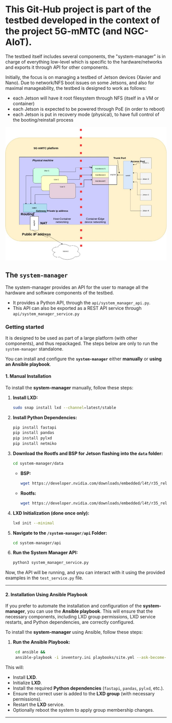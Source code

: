 # This Git-Hub project is part of the testbed developed in the context of the project 5G-mMTC (and NGC-AIoT).

The testbed itself includes several components, the "system-manager" is in charge of everything low-level which is 
specific to the hardware/networks and exports it through API for other components.

Initially, the focus is on managing a testbed of Jetson devices (Xavier and Nano).
Due to network/NFS boot issues on some Jetsons, and also for maximal manageability, the testbed is designed to work as
follows:
- each Jetson will have it root filesystem through NFS (itself in a VM or container)
- each Jetson is expected to be powered through PoE (in order to reboot)
- each Jetson is put in recovery mode (physical), to have full control of the booting/reinstall process

![network architecture](docs/figs/final_network_arch.jpeg)

## The `system-manager`

The system-manager provides an API for the user to manage all the hardware and software components of the testbed.
- It provides a Python API, through the `api/system_manager_api.py`. 
- This API can also be exported as a REST API service through `api/system_manager_service.py`

### Getting started

It is designed to be used as part of a large platform (with other components), and thus repackaged.
The steps below are only to run the `system-manager` standalone.

You can install and configure the **`system-manager`** either **manually** or **using an Ansible playbook**.


#### **1. Manual Installation**

To install the **system-manager** manually, follow these steps:

1. **Install LXD:**
   ```bash
   sudo snap install lxd --channel=latest/stable
   ```

2. **Install Python Dependencies:**
   ```bash
   pip install fastapi
   pip install pandas 
   pip install pylxd 
   pip install netmiko
   ```

3. **Download the Rootfs and BSP for Jetson flashing into the `data` folder:**
   ```bash
   cd system-manager/data
   ```

   - **BSP:**
     ```bash
     wget https://developer.nvidia.com/downloads/embedded/l4t/r35_release_v4.1/release/jetson_linux_r35.4.1_aarch64.tbz2
     ```

   - **Rootfs:**
     ```bash
     wget https://developer.nvidia.com/downloads/embedded/l4t/r35_release_v4.1/release/tegra_linux_sample-root-filesystem_r35.4.1_aarch64.tbz2
     ```

4. **LXD Initialization (done once only):**
   ```bash
   lxd init --minimal
   ```

5. **Navigate to the `/system-manager/api` Folder:**
   ```bash
   cd system-manager/api
   ```

6. **Run the System Manager API:**
   ```bash
   python3 system_manager_service.py
   ```

Now, the API will be running, and you can interact with it using the provided examples in the `test_service.py` file.

---

#### **2. Installation Using Ansible Playbook**

If you prefer to automate the installation and configuration of the **system-manager**, you can use the **Ansible playbook**. This will ensure that the necessary components, including LXD group permissions, LXD service restarts, and Python dependencies, are correctly configured.

To install the **system-manager** using Ansible, follow these steps:

1. **Run the Ansible Playbook:**

   ```bash
    cd ansible &&
    ansible-playbook -i inventory.ini playbooks/site.yml --ask-become-pass
   ```

This will:
- Install **LXD**.
- Initialize **LXD**.
- Install the required **Python dependencies** (`fastapi`, `pandas`, `pylxd`, etc.).
- Ensure the correct user is added to the **LXD group** (with necessary permissions).
- Restart the **LXD** service.
- Optionally reboot the system to apply group membership changes.

---

